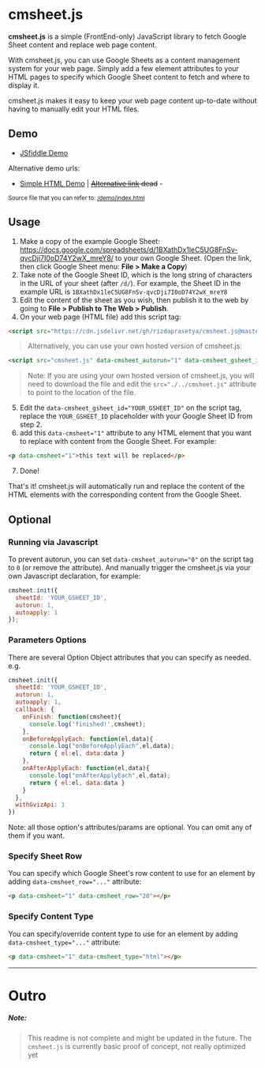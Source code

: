 # cmsheet.js
**cmsheet.js** is a simple (FrontEnd-only) JavaScript library to fetch Google Sheet content and replace web page content.

With cmsheet.js, you can use Google Sheets as a content management system for your web page. Simply add a few element attributes to your HTML pages to specify which Google Sheet content to fetch and where to display it.

cmsheet.js makes it easy to keep your web page content up-to-date without having to manually edit your HTML files.

## Demo
* [JSfiddle Demo](https://jsfiddle.net/raizerde/05euaqm4/embedded/result/)

Alternative demo urls:
* [Simple HTML Demo](https://raw.githack.com/rizdaprasetya/cmsheet.js/master/demo/index.html) | ~~[Alternative link](https://combinatronics.com/rizdaprasetya/cmsheet.js/master/demo/index.html) dead~~ - 

<small>Source file that you can refer to: [/demo/index.html](https://github.com/rizdaprasetya/cmsheet.js/blob/master/demo/index.html)</small>

## Usage
1. Make a copy of the example Google Sheet: https://docs.google.com/spreadsheets/d/1BXathDx1leC5UG8FnSv-qvcDji7I0oD74Y2wX_mreY8/ to your own Google Sheet. (Open the link, then click Google Sheet menu: **File > Make a Copy**)
2. Take note of the Google Sheet ID, which is the long string of characters in the URL of your sheet (after `/d/`). For example, the Sheet ID in the example URL is `1BXathDx1leC5UG8FnSv-qvcDji7I0oD74Y2wX_mreY8`
3. Edit the content of the sheet as you wish, then publish it to the web by going to **File > Publish to The Web > Publish**.
4. On your web page (HTML file) add this script tag:
```html
<script src="https://cdn.jsdelivr.net/gh/rizdaprasetya/cmsheet.js@master/cmsheet.js" data-cmsheet_autorun="1" data-cmsheet_gsheet_id="YOUR_GSHEET_ID"></script> 
```
> Alternatively, you can use your own hosted version of cmsheet.js:
```html
<script src="cmsheet.js" data-cmsheet_autorun="1" data-cmsheet_gsheet_id="YOUR_GSHEET_ID"></script> 
```
> Note: If you are using your own hosted version of cmsheet.js, you will need to download the file and edit the `src="./../cmsheet.js"` attribute to point to the location of the file.

5. Edit the `data-cmsheet_gsheet_id="YOUR_GSHEET_ID"` on the script tag, replace the `YOUR_GSHEET_ID` placeholder with your Google Sheet ID from step 2.
6. add this `data-cmsheet="1"` attribute to any HTML element that you want to replace with content from the Google Sheet. For example:
```html
<p data-cmsheet="1">this text will be replaced</p>
```
7. Done!

That's it! cmsheet.js will automatically run and replace the content of the HTML elements with the corresponding content from the Google Sheet.

## Optional
### Running via Javascript
To prevent autorun, you can set `data-cmsheet_autorun="0"` on the script tag to `0` (or remove the attribute).
And manually trigger the cmsheet.js via your own Javascript declaration, for example:
```javascript
cmsheet.init({
  sheetId: 'YOUR_GSHEET_ID',
  autorun: 1,
  autoapply: 1
});
```

### Parameters Options
There are several Option Object attributes that you can specify as needed. e.g.
```javascript
cmsheet.init({
  sheetId: 'YOUR_GSHEET_ID',
  autorun: 1,
  autoapply: 1,
  callback: { 
    onFinish: function(cmsheet){
      console.log('finished!',cmsheet);
    },
    onBeforeApplyEach: function(el,data){
      console.log("onBeforeApplyEach",el,data);
      return { el:el, data:data }
    },
    onAfterApplyEach: function(el,data){
      console.log("onAfterApplyEach",el,data);
      return { el:el, data:data }
    }
  },
  withGvizApi: 1
})
```
Note: all those option's attributes/params are optional. You can omit any of them if you want.

### Specify Sheet Row
You can specify which Google Sheet's row content to use for an element by adding `data-cmsheet_row="..."` attribute:
```html
<p data-cmsheet="1" data-cmsheet_row="20"></p>
```
### Specify Content Type
You can specify/override content type to use for an element by adding `data-cmsheet_type="..."` attribute:
```html
<p data-cmsheet="1" data-cmsheet_type="html"></p>
```

---

# Outro
##### Note:
> This readme is not complete and might be updated in the future. The `cmsheet.js` is currently basic proof of concept, not really optimized yet
